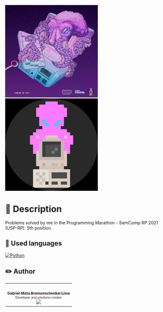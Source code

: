 <div>
  <img src="./logo_event1.jpg" width=300/>
  <img src="./logo_event2.jpg" width=300/>
</div>

# 📌 Description

Problems solved by me in the Programming Marathon - SemComp RP 2021 (USP-RP). 5th position.

## :book: Used languages 
[![Python](https://img.shields.io/static/v1?label=Python&message=3.8&colorA=blue&color=black&logo=Python&logoColor=yellow)](https://www.python.org/)

## :pencil2: Author

<table>
  <tr>
    <td align="center">
      <a href="https://github.com/GabrielMotaBLima">
        <img style="border-radius: 50%;" src="https://avatars0.githubusercontent.com/u/31813682?s=460&u=0e5d0bed2728e295794155fe59ce9f55d9a13610&v=4" width="100px;" alt=""/>
        <br />
        <sub>
          <b>Gabriel Mota Bromonschenkel Lima</b>
        </sub>
      </a>
      </br>
      <div style = "font-size:10px; bottom: -20px;">
            Developer and solutions creator
      </div>
      <a href="https://www.linkedin.com/in/gabriel-mota-bromonschenkel-lima-182521140/">
        <img src="https://img.shields.io/badge/-LinkedIn-blue?style=flat-square&logo=Linkedin&logoColor=white&link=https://www.linkedin.com/in/gabriel-mota-bromonschenkel-lima-182521140/"/>
      </a>
    </td>



